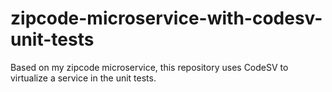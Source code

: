 # zipcode-microservice-with-codesv-unit-tests
Based on my zipcode microservice, this repository uses CodeSV to virtualize a service in the unit tests.
